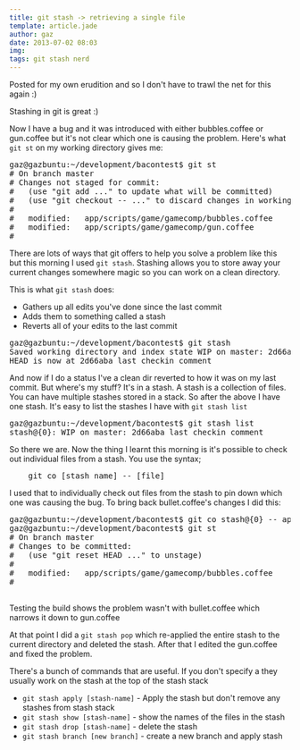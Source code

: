 ```yaml
---
title: git stash -> retrieving a single file
template: article.jade
author: gaz
date: 2013-07-02 08:03
img: 
tags: git stash nerd
---
```


Posted for my own erudition and so I don't have to trawl the net for this again :)

Stashing in git is great :)

Now I have a bug and it was introduced with either bubbles.coffee or gun.coffee but it's not clear which one is causing the problem. Here's what <code>git st</code> on my working directory gives me:

<pre class='prettyprint'>
gaz@gazbuntu:~/development/bacontest$ git st
# On branch master
# Changes not staged for commit:
#   (use "git add <file>..." to update what will be committed)
#   (use "git checkout -- <file>..." to discard changes in working directory)
#
#	modified:   app/scripts/game/gamecomp/bubbles.coffee
#	modified:   app/scripts/game/gamecomp/gun.coffee
#
</pre>

There are lots of ways that git offers to help you solve a problem like this but this morning I used <code>git stash</code>. Stashing allows you to store away your current changes somewhere magic so you can work on a clean directory.

This is what <code>git stash</code> does:

- Gathers up all edits you've done since the last commit
- Adds them to something called a stash
- Reverts all of your edits to the last commit

<pre class='prettyprint'>
gaz@gazbuntu:~/development/bacontest$ git stash
Saved working directory and index state WIP on master: 2d66aba + Moved to request animation frame ! Need to change to multi-browser invocation at some point
HEAD is now at 2d66aba last checkin comment
</pre>

And now if I do a status I've a clean dir reverted to how it was on my last commit. But where's my stuff? It's in a stash. A stash is a collection of files. You can have multiple stashes stored in a stack. So after the above I have one stash. It's easy to list the stashes I have with <code>git stash list</code>

<pre class='prettyprint'>
gaz@gazbuntu:~/development/bacontest$ git stash list
stash@{0}: WIP on master: 2d66aba last checkin comment
</pre>

So there we are. Now the thing I learnt this morning is it's possible to check out individual files from a stash. You use the syntax;

<pre class='prettyprint'>
	git co [stash name] -- [file]
</pre>

I used that to individually check out files from the stash to pin down which one was causing the bug. To  bring back bullet.coffee's changes I did this:

<pre class='prettyprint'>
gaz@gazbuntu:~/development/bacontest$ git co stash@{0} -- app/scripts/game/gamecomp/bubbles.coffee 
gaz@gazbuntu:~/development/bacontest$ git st
# On branch master
# Changes to be committed:
#   (use "git reset HEAD <file>..." to unstage)
#
#	modified:   app/scripts/game/gamecomp/bubbles.coffee
#

</pre>

Testing the build shows the problem wasn't with bullet.coffee which narrows it down to gun.coffee

At that point I did a <code>git stash pop</code> which re-applied the entire stash to the current directory and deleted the stash. After that I edited the gun.coffee and fixed the problem.

There's a bunch of commands that are useful. If you don't specify a <stash-name> they usually work on the stash at the top of the stash stack

- <code>git stash apply [stash-name]</code> - Apply the stash but don't remove any stashes from stash stack
- <code>git stash show [stash-name]</code> - show the names of the files in the stash 
- <code>git stash drop [stash-name]</code> - delete the stash
- <code>git stash branch [new branch]</code> - create a new branch and apply stash

